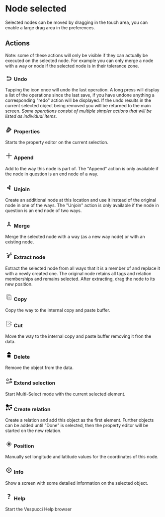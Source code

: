 # Node selected

Selected nodes can be moved by dragging in the touch area, you can enable a large drag area in the preferences.

## Actions  

Note: some of these actions will only be visible if they can actually be executed on the selected node. For example you can only merge a node with a way or node if the selected node is in their tolerance zone.

### ![](../images/undolist_undo.png) Undo

Tapping the icon once will undo the last operation. A long press will display a list of the operations since the last save, if you have undone anything a corresponding "redo" action will be displayed. If the undo results in the current selected object being removed you will be returned to the main screen. *Some operations consist of multiple simpler actions that will be listed as individual items.*

### ![](../images/tag_menu_tags.png) Properties

Starts the property editor on the current selection.

### ![](../images/tag_menu_append.png) Append 

Add to the way this node is part of. The "Append" action is only available if the node in question is an end node of a way.

### ![](../images/tag_menu_split.png) Unjoin 

Create an additional node at this location and use it instead of the original node in one of the ways. The "Unjoin" action is only available if the node in question is an end node of two ways.

### ![](../images/tag_menu_merge.png) Merge 

Merge the selected node with a way (as a new way node) or with an existing node. 

### ![](../images/extract_node.png) Extract node

Extract the selected node from all ways that it is a member of and replace it with a newly created one. The original node retains all tags and relation memberships and remains selected. After extracting, drag the node to its new position.  

### ![](../images/ic_menu_copy_holo_light.png) Copy

Copy the way to the internal copy and paste buffer.

### ![](../images/ic_menu_cut_holo_light.png) Cut

Move the way to the internal copy and paste buffer removing it fron the data.

### ![](../images/tag_menu_delete.png) Delete

Remove the object from the data.

### ![](../images/extend_selection.png) Extend selection

Start Multi-Select mode with the current selected element.

### ![](../images/relation.png) Create relation

Create a relation and add this object as the first element. Further objects can be added until "Done" is selected, then the property editor will be started on the new relation. 

### ![](../images/menu_gps.png) Position

Manually set longitude and latitude values for the coordinates of this node.

### ![](../images/tag_menu_mapfeatures.png) Info

Show a screen with some detailed information on the selected object.

### ![](../images/menu_help.png) Help

Start the Vespucci Help browser